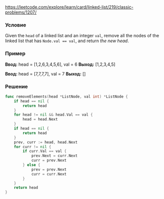 https://leetcode.com/explore/learn/card/linked-list/219/classic-problems/1207/
### Условие
Given the `head` of a linked list and an integer `val`, remove all the nodes of the linked list that has `Node.val == val`, and return _the new head_.
### Пример

**Ввод:** head = [1,2,6,3,4,5,6], val = 6
**Выход:** [1,2,3,4,5]

**Ввод:** head = [7,7,7,7], val = 7
**Выход:** []
### Решение

```go
func removeElements(head *ListNode, val int) *ListNode {
    if head == nil {
        return head
    }
    for head != nil && head.Val == val {
        head = head.Next
    }
    if head == nil {
        return head
    }
    prev, curr := head, head.Next
    for curr != nil {
        if curr.Val == val {
            prev.Next = curr.Next
            curr = prev.Next
        } else {
            prev = prev.Next
            curr = curr.Next
        }
    }
    return head
}
```
